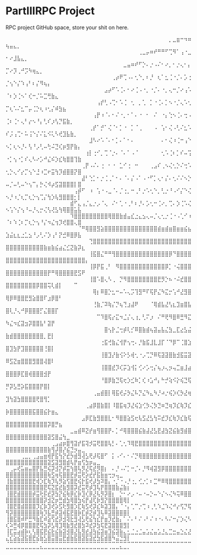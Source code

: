 # PartIIIRPC Project
RPC project GitHub space, store your shit on here.


⠀⠀⠀⠀⠀⠀⠀⠀⠀⠀⠀⠀⠀⠀⠀⠀⠀⠀⠀⠀⠀⠀⠀⠀⠀⠀⠀⠀⠀⠀⠀⠀⠀⠀⠀⠀⠀⠀⠀⠀⠀⠀⠀⡀⣀⣶⠒⠲⠶⢦⣤⣄⡀⠀⠀⠀⠀⠀⠀⠀⠀⠀⠀⠀⠀⠀⠀⠀⠀⠀⠀⠀⠀⠀⠀⠀⠀⠀⠀⠀⠀⠀
⠀⠀⠀⠀⠀⠀⠀⠀⠀⠀⠀⠀⠀⠀⠀⠀⠀⠀⠀⠀⠀⠀⠀⠀⠀⠀⠀⠀⠀⠀⠀⠀⠀⠀⠀⢀⣀⡤⠶⠞⠛⠛⠋⢉⠻⠁⢠⠐⣀⠂⠔⣸⣧⣄⡀⠀⠀⠀⠀⠀⠀⠀⠀⠀⠀⠀⠀⠀⠀⠀⠀⠀⠀⠀⠀⠀⠀⠀⠀⠀⠀⠀
⠀⠀⠀⠀⠀⠀⠀⠀⠀⠀⠀⠀⠀⠀⠀⠀⠀⠀⠀⠀⠀⠀⠀⠀⠀⠀⠀⠀⠀⠀⠀⣀⣤⠶⠞⠋⡑⠄⡐⠠⠌⠂⠔⡀⠂⡐⢄⠂⡄⡉⠔⡹⢀⠚⡩⠳⢶⣄⡀⠀⠀⠀⠀⠀⠀⠀⠀⠀⠀⠀⠀⠀⠀⠀⠀⠀⠀⠀⠀⠀⠀⠀
⠀⠀⠀⠀⠀⠀⠀⠀⠀⠀⠀⠀⠀⠀⠀⠀⠀⠀⠀⠀⠀⠀⠀⠀⠀⠀⠀⠀⢀⡴⠟⢉⠠⠄⢂⠑⡀⠆⡘⠀⢆⠁⣂⢈⠐⡈⠄⡡⢐⡈⢢⠑⡌⠱⢠⠃⠆⡌⠻⢦⡄⠀⠀⠀⠀⠀⠀⠀⠀⠀⠀⠀⠀⠀⠀⠀⠀⠀⠀⠀⠀⠀
⠀⠀⠀⠀⠀⠀⠀⠀⠀⠀⠀⠀⠀⠀⠀⠀⠀⠀⠀⠀⠀⠀⠀⠀⠀⠀⣠⡴⠋⠡⢈⠄⠂⠔⢈⠠⠐⡀⠐⡈⠄⠐⡀⢄⠒⡈⠔⢠⠡⠈⠆⡱⢈⠢⠁⢎⠒⡈⠥⣉⢛⣷⣄⠀⠀⠀⠀⠀⠀⠀⠀⠀⠀⠀⠀⠀⠀⠀⠀⠀⠀⠀
⠀⠀⠀⠀⠀⠀⠀⠀⠀⠀⠀⠀⠀⠀⠀⠀⠀⠀⠀⠀⠀⠀⠀⠀⢠⡞⢃⠠⢉⠂⠡⢈⠀⢂⠀⡀⢁⠀⡁⠐⢈⠄⡁⠢⠐⡈⢄⠡⢂⡉⢆⠡⠌⣂⠉⡤⢈⡑⢆⠰⢂⡌⠾⣳⣦⠀⠀⠀⠀⠀⠀⠀⠀⠀⠀⠀⠀⠀⠀⠀⠀⠀
⠀⠀⠀⠀⠀⠀⠀⠀⠀⠀⠀⠀⠀⠀⠀⠀⠀⠀⠀⠀⠀⠀⠀⢠⡟⠰⠈⠄⠂⠌⠐⡀⠂⠁⠄⠐⠀⠂⠀⠌⠀⠐⡄⢑⠢⢈⠄⢒⠠⢈⠆⢈⠂⢄⠃⡔⠢⠘⡄⢃⠎⡰⢣⡙⣯⣷⡀⠀⠀⠀⠀⠀⠀⠀⠀⠀⠀⠀⠀⠀⠀⠀
⠀⠀⠀⠀⠀⠀⠀⠀⠀⠀⠀⠀⠀⠀⠀⠀⠀⠀⠀⠀⠀⠀⢀⡞⠁⡚⠁⢌⠈⠂⡁⠐⠀⡁⠈⢀⠀⠀⠀⠠⠀⢡⠂⢌⠠⢃⠌⣂⠡⠎⡨⢠⢉⠂⠥⢨⠑⡌⠌⣅⠪⢅⠣⢞⣹⣧⣷⡀⠀⠀⠀⠀⠀⠀⠀⠀⠀⠀⠀⠀⠀⠀
⠀⠀⠀⠀⠀⠀⠀⠀⠀⠀⠀⠀⠀⠀⠀⠀⠀⠀⠀⠀⠀⠀⣸⠣⠔⠡⠈⠄⠂⡁⠄⠁⠂⠄⠀⠀⠀⠀⠀⠀⠀⠄⠂⢌⠰⢈⠒⢠⠑⠢⡁⢆⠢⡘⠄⢣⠘⡠⢃⠤⢓⠬⣙⢎⡶⣻⡟⣷⡄⠀⠀⠀⠀⠀⠀⠀⠀⠀⠀⠀⠀⠀
⠀⠀⠀⠀⠀⠀⠀⠀⠀⠀⠀⠀⠀⠀⠀⠀⠀⠀⠀⠀⠀⢰⡇⢐⠊⡀⢉⠈⡐⠄⠈⠄⠁⠠⠈⠀⠀⠀⠀⠀⠀⢂⠡⢈⠆⡁⠎⠤⢩⠐⡁⢢⠐⡁⠎⢄⠣⠔⡡⠚⣌⠮⡱⣎⢷⣿⣿⢹⣷⠀⠀⠀⠀⠀⠀⠀⠀⠀⠀⠀⠀⠀
⠀⠀⠀⠀⠀⠀⠀⠀⠀⠀⠀⠀⠀⠀⠀⠀⠀⠀⠀⠀⢀⡟⠠⠌⠄⢐⠀⠂⠐⠀⣁⠊⢐⠀⠒⠀⠀⠀⢀⣠⠎⢀⠢⢌⢂⡑⠌⢒⠡⢂⡑⢄⠊⡔⡉⢢⠑⣘⠰⣉⠖⣭⢳⡹⣾⣿⣿⡝⣿⠀⠀⠀⠀⠀⠀⠀⠀⠀⠀⠀⠀⠀
⠀⠀⠀⠀⠀⠀⠀⠀⠀⠀⠀⠀⠀⠀⠀⠀⠀⠀⠀⠀⣼⠃⢑⡁⠂⡐⢈⢀⠁⠂⠄⠈⠄⡌⠠⠁⠠⠐⠋⡁⢄⠂⡌⠄⢂⠌⠌⠢⡑⠤⡈⠤⢃⠤⠑⢢⠉⡄⡓⢌⠺⡴⣫⣽⣿⣿⣿⡇⣿⠀⠀⠀⠀⠀⠀⠀⠀⠀⠀⠀⠀⠀
⠀⠀⠀⠀⠀⠀⠀⠀⠀⠀⠀⠀⠀⠀⠀⠀⠀⠀⢠⡾⠋⠀⠰⠀⢡⠐⠠⣀⠈⠄⡈⢐⡀⠒⢀⠃⡐⠡⢂⠑⡀⢃⡐⠘⠠⠊⡌⠑⢌⠢⡘⠰⡈⢆⡉⢆⡑⢢⢉⡌⢳⡱⢧⣻⣿⣿⣿⡂⡇⠀⠀⠀⠀⠀⠀⠀⠀⠀⠀⠀⠀⠀
⠀⠀⠀⠀⠀⠀⠀⠀⠀⠀⠀⠀⠀⠀⠀⠀⠀⣾⠋⣄⢠⡈⣄⡐⡠⠈⢄⠀⠌⠂⢁⠐⢀⠃⠆⡘⠄⡡⢂⠒⢈⠔⡀⢉⠄⡱⢈⠡⢌⠢⢡⠑⡌⢢⠘⠤⡘⢄⡒⢌⢣⢜⣣⢳⢿⣿⣿⣥⣧⠀⠀⠀⠀⠀⠀⠀⠀⠀⠀⠀⠀⠀
⠀⠀⠀⠀⠀⠀⠀⠀⠀⠀⠀⠀⠀⠀⠀⠀⠀⠹⣿⣿⣿⣿⣿⣿⣿⣿⣿⢿⣿⣿⣷⣾⣤⣎⣐⣄⣢⢄⠤⡈⢄⢂⡐⢈⠐⠠⢁⠊⠰⠈⠆⠱⢈⠆⡉⢆⡑⢢⠘⡌⠲⣌⢲⡹⢞⣿⣿⢄⣿⠀⠀⠀⠀⠀⠀⠀⠀⠀⠀⠀⠀⠀
⠀⠀⠀⠀⠀⠀⠀⠀⠀⠀⠀⠀⠀⠀⠀⠀⠀⠀⠀⠈⠛⢿⣿⣿⣻⣵⣿⣿⣿⣿⣿⣿⣿⣿⣿⣿⣿⣿⣿⣿⣾⣶⣾⣶⣿⣶⣶⣮⣦⣱⣬⣆⣆⣐⣁⣢⠘⡠⢃⠌⡱⢠⠃⡝⣚⠿⣿⡿⣧⠀⠀⠀⠀⠀⠀⠀⠀⠀⠀⠀⠀⠀
⠀⠀⠀⠀⠀⠀⠀⠀⠀⠀⠀⠀⠀⠀⠀⠀⠀⠀⠀⠀⠀⠀⢙⣿⣿⣿⣿⣿⣿⣿⣿⣿⣿⣿⣿⣿⣿⣿⣿⣿⣿⣿⣿⣿⣿⣿⣿⣿⣿⣿⣿⣿⣿⣿⣿⣿⣿⣿⣿⣷⣶⣷⣮⣴⣌⣊⣝⣷⡽⣆⠀⠀⠀⠀⠀⠀⠀⠀⠀⠀⠀⠀
⠀⠀⠀⠀⠀⠀⠀⠀⠀⠀⠀⠀⠀⠀⠀⠀⠀⠀⠀⠀⠀⠀⢸⣯⣿⣌⠛⠛⢻⣿⣿⣿⣿⣿⣿⣿⣿⣿⣿⣿⣿⣿⣿⡿⠙⣿⣿⣿⣿⣿⣿⣿⣿⣿⣿⣿⣿⣿⣿⣿⣿⣿⣿⣿⣿⣿⣿⣿⣿⣿⡄⠀⠀⠀⠀⠀⠀⠀⠀⠀⠀⠀
⠀⠀⠀⠀⠀⠀⠀⠀⠀⠀⠀⠀⠀⠀⠀⠀⠀⠀⠀⠀⠀⠀⢸⡿⡟⣯⢀⠃⠀⠻⣿⣿⣿⣿⣿⣿⣿⣿⣿⣿⣿⣿⡿⡁⠐⢬⣿⣿⣿⣿⣿⣿⣿⣿⣿⣿⣿⣿⣿⣿⡟⠛⢿⣿⣿⣿⣿⣟⣫⠟⠀⠀⠀⠀⠀⠀⠀⠀⠀⠀⠀⠀
⠀⠀⠀⠀⠀⠀⠀⠀⠀⠀⠀⠀⠀⠀⠀⠀⠀⠀⠀⠀⠀⠀⢸⣿⠡⣿⢄⠣⢀⠀⡙⠻⣿⣿⣿⣿⣿⣿⣿⣿⣟⡻⡑⠦⠐⠬⣞⣿⣿⣿⣿⣿⣿⣿⣿⣿⣿⡿⣿⣿⢭⢇⣾⡇⠀⠀⠀⠉⠀⠀⠀⠀⠀⠀⠀⠀⠀⠀⠀⠀⠀⠀
⠀⠀⠀⠀⠀⠀⠀⠀⠀⠀⠀⠀⠀⠀⠀⠀⠀⠀⠀⠀⠀⠀⠀⢿⡆⠿⣿⡑⣂⠒⠤⠡⢄⡩⢹⣻⠛⠏⢯⡟⣌⠳⣍⡒⢡⠚⣜⣻⣿⢿⡿⠿⣿⣿⣟⣻⣵⣿⣿⠏⣰⡿⣿⠃⠀⠀⠀⠀⠀⠀⠀⠀⠀⠀⠀⠀⠀⠀⠀⠀⠀⠀
⠀⠀⠀⠀⠀⠀⠀⠀⠀⠀⠀⠀⠀⠀⠀⠀⠀⠀⠀⠀⠀⠀⠀⢘⣷⡈⠽⢷⡌⡙⢦⢙⣰⣼⠟⠀⠀⠀⠈⢿⣾⣧⣜⢣⣆⣹⣶⣿⣧⣿⢇⡘⢄⠚⡿⣿⣿⣿⡋⣌⣿⣿⡏⠀⠀⠀⠀⠀⠀⠀⠀⠀⠀⠀⠀⠀⠀⠀⠀⠀⠀⠀
⠀⠀⠀⠀⠀⠀⠀⠀⠀⠀⠀⠀⠀⠀⠀⠀⠀⠀⠀⠀⠀⠀⠀⠀⠉⠹⣿⢯⡔⣍⠲⣈⡌⢄⢰⡀⢃⠍⡰⠀⠌⠛⢟⠻⣿⠿⣛⠻⣍⠳⣌⠲⣎⣽⣲⡽⣿⣿⣧⠃⣽⡟⠀⠀⠀⠀⠀⠀⠀⠀⠀⠀⠀⠀⠀⠀⠀⠀⠀⠀⠀⠀
⠀⠀⠀⠀⠀⠀⠀⠀⠀⠀⠀⠀⠀⠀⠀⠀⠀⠀⠀⠀⠀⠀⠀⠀⠀⠀⣿⢢⡗⣈⢒⡾⢇⡊⠿⣿⣷⣾⢦⣽⣤⣧⣌⣳⣀⣏⣔⣣⣬⣷⣾⣿⣿⣿⣿⣿⣿⣿⣿⡀⣟⡇⠀⠀⠀⠀⠀⠀⠀⠀⠀⠀⠀⠀⠀⠀⠀⠀⠀⠀⠀⠀
⠀⠀⠀⠀⠀⠀⠀⠀⠀⠀⠀⠀⠀⠀⠀⠀⠀⠀⠀⠀⠀⠀⠀⠀⠀⢐⣯⢚⣷⣌⢺⡟⢢⢒⠄⡘⣷⣯⣸⣇⣸⡏⠈⠙⡿⠉⢈⣿⣱⣿⣹⣳⡟⣹⣿⣿⣿⣿⣿⢘⣿⡇⠀⠀⠀⠀⠀⠀⠀⠀⠀⠀⠀⠀⠀⠀⠀⠀⠀⠀⠀⠀
⠀⠀⠀⠀⠀⠀⠀⠀⠀⠀⠀⠀⠀⠀⠀⠀⠀⠀⠀⠀⠀⠀⠀⠀⠀⢸⣿⣹⡜⣷⢪⠕⡣⢾⢂⠐⡠⢉⡙⠿⢯⣽⣽⣿⣷⣺⣯⣭⣽⠿⣫⣝⣶⣿⣿⣿⣻⣿⣿⢼⣿⠇⠀⠀⠀⠀⠀⠀⠀⠀⠀⠀⠀⠀⠀⠀⠀⠀⠀⠀⠀⠀
⠀⠀⠀⠀⠀⠀⠀⠀⠀⠀⠀⠀⠀⠀⠀⠀⠀⠀⠀⠀⠀⠀⠀⠀⠀⢸⣿⣿⣞⡹⢎⡭⣱⢺⡅⢊⠔⡡⢒⡌⢦⡰⢄⡲⢤⣉⣶⣸⣴⣿⣿⣿⡿⣏⣿⢾⣿⣿⣿⣺⡟⠀⠀⠀⠀⠀⠀⠀⠀⠀⠀⠀⠀⠀⠀⠀⠀⠀⠀⠀⠀⠀
⠀⠀⠀⠀⠀⠀⠀⠀⠀⠀⠀⠀⠀⠀⠀⠀⠀⠀⠀⠀⠀⠀⠀⠀⠀⠘⣿⡿⣷⣙⢯⢖⡱⣊⠷⡁⢎⠰⣡⠚⡄⠓⡚⢵⠪⡕⢮⣙⢯⡛⡽⣣⣛⡵⣯⣿⣿⣿⡟⣿⡇⠀⠀⠀⠀⠀⠀⠀⠀⠀⠀⠀⠀⠀⠀⠀⠀⠀⠀⠀⠀⠀
⠀⠀⠀⠀⠀⠀⠀⠀⠀⠀⠀⠀⠀⠀⠀⠀⠀⠀⠀⠀⠀⠀⠀⢀⣤⣾⣿⡇⢿⣯⢞⡬⡳⣌⠧⡙⣌⠳⣄⠳⡘⠴⡐⢮⡱⢎⡳⣜⢶⣹⢳⣽⣳⣿⣿⣿⣿⢟⣿⢻⡁⠀⠀⠀⠀⠀⠀⠀⠀⠀⠀⠀⠀⠀⠀⠀⠀⠀⠀⠀⠀⠀
⠀⠀⠀⠀⠀⠀⠀⠀⠀⠀⠀⠀⠀⠀⠀⠀⠀⠀⠀⠀⠀⢀⣴⡿⣿⣷⣿⡇⠸⣿⣯⢶⡹⣜⢮⣱⢊⡳⢌⡳⣙⠶⣙⢶⡹⣎⢷⡹⣎⡷⣿⣿⣿⣿⣿⣿⣯⣿⣿⣮⡗⣶⣄⠀⠀⠀⠀⠀⠀⠀⠀⠀⠀⠀⠀⠀⠀⠀⠀⠀⠀⠀
⠀⠀⠀⠀⠀⠀⠀⠀⠀⠀⠀⠀⠀⠀⠀⠀⠀⠀⠀⠀⣠⡿⣏⣷⣻⣿⣿⣇⠂⠻⣿⣿⣵⣫⢖⢧⣫⣜⣣⢳⠭⣞⡹⣎⢷⡹⣎⣷⢯⣿⣿⣿⣿⣿⣿⣿⣿⣿⣿⣿⡽⣿⡛⣦⠀⠀⠀⠀⠀⠀⠀⠀⠀⠀⠀⠀⠀⠀⠀⠀⠀⠀
⠀⠀⠀⠀⠀⠀⠀⠀⠀⠀⠀⠀⠀⠀⠀⠀⠀⣀⣤⣾⠿⣝⡞⣶⢻⣿⣿⡟⠄⡁⠚⢿⣿⣿⣿⣮⣷⣼⣜⣣⣟⣼⣳⣝⣮⣷⣻⣾⣿⣿⣿⣿⣿⣿⣿⣿⣿⣿⣿⣿⣽⣫⣿⣬⢳⣀⠀⠀⠀⠀⠀⠀⠀⠀⠀⠀⠀⠀⠀⠀⠀⠀
⠀⠀⠀⠀⠀⠀⠀⠀⠀⠀⠀⠀⢀⣠⣴⡶⣿⢻⣽⡞⣯⢽⡺⣭⢟⣿⣿⢧⡃⠄⢁⢂⠹⢿⣟⣿⣿⣿⣿⣿⣿⣿⣿⣿⣿⣿⣿⣿⣿⣿⣿⣿⣿⣿⣿⣿⣿⣿⣿⣿⣷⢻⡼⣿⡜⣮⣙⡲⣤⣀⠀⠀⠀⠀⠀⠀⠀⠀⠀⠀⠀⠀
⠀⠀⠀⠀⢀⣀⡀⢀⣠⣤⣶⢾⡟⣯⢳⡝⣞⡳⣾⣻⢼⣣⢟⡼⢯⣿⠋⠀⡅⠠⠊⠄⠂⠌⡙⢿⣿⣿⣿⣿⣿⣿⣿⣿⣿⣿⣿⣿⣿⣿⣿⣿⣿⣿⣿⣿⣿⣿⣿⣿⣽⣫⣽⣻⣿⣾⢧⡟⣶⢫⣳⡶⣤⣀⠀⠀⠀⠀⠀⠀⠀⠀
⠀⢀⡤⢞⣥⣶⣤⣿⡟⣧⣛⢮⡽⣺⡝⡾⣭⢳⣿⢧⡻⣜⢯⣞⡻⣿⡆⠀⠄⡘⠠⠌⡁⠒⡈⠄⡘⠻⢾⣽⣻⡿⣿⣿⣿⣿⣿⣿⣿⣿⣿⣿⣿⣿⣿⣿⣿⣿⣿⣿⢷⣫⢶⢯⣿⣿⣟⡾⣭⢟⡵⣞⡞⣯⣷⣶⢒⡲⢤⣀⠀⠀
⢸⣷⣿⣿⣿⣿⣿⣟⢾⡱⣏⢷⡹⢧⡻⣵⢫⣿⣟⢮⡗⣯⢞⡼⣳⠽⣿⡄⠐⡈⠐⠠⡘⢐⡀⢊⡐⡁⠆⣉⠛⠿⢿⣿⣿⣿⣿⣿⣿⣿⣿⣿⣿⣿⣿⣿⣿⣿⣿⣟⢯⣝⣯⣞⣷⣻⣿⡽⣞⣭⢟⡾⣹⢧⡟⣿⣿⣿⣷⣬⣷⡆
⢸⣿⣟⣾⣿⣿⣿⡾⣭⢗⡯⣞⡽⣳⡝⣮⢷⡿⣎⡷⣹⢎⡿⣜⢧⡻⡽⣿⡆⠀⡑⠂⠔⡠⠐⠤⠐⠤⡑⠤⠑⡌⠢⢌⠳⢭⠿⣿⣿⣿⣿⣿⣿⣿⣿⣿⣿⣿⣿⡽⣺⣝⡶⣛⣾⣳⢿⣿⣳⢮⡟⣼⢏⡷⣻⡝⣿⣿⣿⣿⢿⡇
⢸⣿⣟⣿⣾⣿⣿⣿⡹⣎⡷⣹⢞⡵⣫⢗⣻⣿⡱⣏⢷⣫⢞⡽⣎⠷⣽⣹⣿⡄⠈⠐⡄⢁⠉⡐⢉⠰⢀⢃⠱⣈⠱⢌⠚⡔⢫⡙⢯⢻⡽⣿⣿⣿⣿⣿⣿⣿⢷⡹⣧⣛⡾⣽⢾⣯⣟⣿⡷⣏⡾⣝⡾⣹⢧⠿⣽⣿⣿⣿⣿⡇
⢸⣿⣯⣿⠾⠟⣛⠻⣷⣏⠾⣵⢫⣞⡽⣺⢽⣗⣻⢼⣣⢟⣮⢳⣎⡟⣶⡹⣞⣷⡄⠁⠌⠄⠃⠌⠠⠃⠌⠰⠐⠄⠣⠌⠒⡌⡱⢌⠣⢎⠵⣛⢾⡿⣿⣿⣿⣟⢯⣳⡽⣣⢿⣹⢿⣷⣻⣞⣿⣳⠽⣞⡽⣳⢯⣟⣽⣿⣿⣿⣻⡇
⢸⣏⣭⣴⣾⡷⢆⢣⣿⣯⣟⣮⣗⣮⣷⣽⣺⣿⣜⣧⣻⣞⣼⣳⣮⣽⣶⣹⣮⣽⣷⣄⣂⣈⣐⣈⣤⣡⣌⣤⣡⣘⣄⣉⣒⣤⣑⣌⣜⣌⣎⣵⣮⣽⣯⣿⣟⣮⣷⣣⣿⣭⣿⣭⣟⣾⣷⣯⣿⣽⣯⣽⣞⣳⣯⣾⣿⠳⣬⣙⣻⡇
⠈⠉⠉⠉⠉⠉⠉⠉⠁⡈⠉⠉⠉⠉⠉⠉⠉⠉⠉⠉⠉⠉⠉⠉⠉⠉⠉⠉⠉⠉⡉⠉⠉⠉⠉⠉⠉⠉⠉⠉⠉⠉⠉⠉⠉⠉⠉⠉⠉⠉⠉⠉⠉⠉⠉⠉⠉⠉⠉⠉⠉⠉⠉⠉⠉⠉⠉⠉⠉⠉⠉⠉⠉⠉⠉⠉⠈⠉⠉⠉⠉⠁
